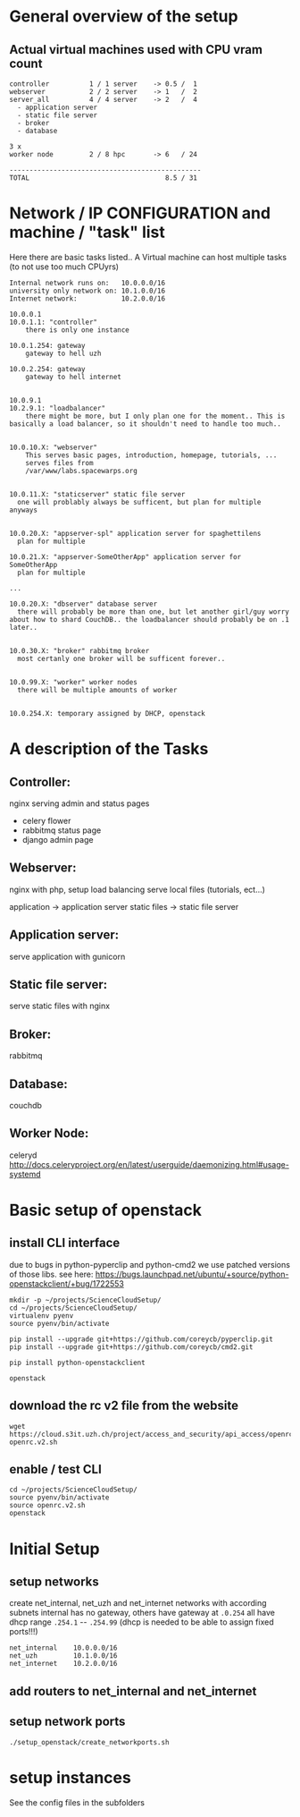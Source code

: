 
# General overview of the setup

## Actual virtual machines used with CPU vram count

```
controller          1 / 1 server    -> 0.5 /  1
webserver           2 / 2 server    -> 1   /  2
server_all          4 / 4 server    -> 2   /  4
  - application server
  - static file server
  - broker
  - database

3 x
worker node         2 / 8 hpc       -> 6   / 24

------------------------------------------------
TOTAL                                  8.5 / 31

```


# Network / IP CONFIGURATION and machine / "task" list

Here there are basic tasks listed.. A Virtual machine can host multiple tasks (to not use too much CPUyrs)

```
Internal network runs on:   10.0.0.0/16
university only network on: 10.1.0.0/16
Internet network:           10.2.0.0/16
```

```
10.0.0.1
10.0.1.1: "controller"
    there is only one instance

10.0.1.254: gateway
    gateway to hell uzh

10.0.2.254: gateway
    gateway to hell internet


10.0.9.1
10.2.9.1: "loadbalancer"
    there might be more, but I only plan one for the moment.. This is basically a load balancer, so it shouldn't need to handle too much..


10.0.10.X: "webserver"
    This serves basic pages, introduction, homepage, tutorials, ...
    serves files from
    /var/www/labs.spacewarps.org


10.0.11.X: "staticserver" static file server
  one will problably always be sufficent, but plan for multiple anyways


10.0.20.X: "appserver-spl" application server for spaghettilens
  plan for multiple

10.0.21.X: "appserver-SomeOtherApp" application server for SomeOtherApp
  plan for multiple

...

10.0.20.X: "dbserver" database server
  there will probably be more than one, but let another girl/guy worry about how to shard CouchDB.. the loadbalancer should probably be on .1 later..


10.0.30.X: "broker" rabbitmq broker
  most certanly one broker will be sufficent forever.. 
  
  
10.0.99.X: "worker" worker nodes
  there will be multiple amounts of worker


10.0.254.X: temporary assigned by DHCP, openstack
```



# A description of the Tasks

## Controller:
nginx serving admin and status pages

- celery flower
- rabbitmq status page
- django admin page



## Webserver:

nginx with php, setup load balancing
serve local files (tutorials, ect...)

application -> application server
static files -> static file server



## Application server:

serve application with gunicorn




## Static file server:

serve static files with nginx


## Broker:
rabbitmq


## Database:
couchdb


## Worker Node:
celeryd
http://docs.celeryproject.org/en/latest/userguide/daemonizing.html#usage-systemd







# Basic setup of openstack

## install CLI interface
due to bugs in python-pyperclip and python-cmd2 we use patched versions of those libs.
see here:
https://bugs.launchpad.net/ubuntu/+source/python-openstackclient/+bug/1722553

```
mkdir -p ~/projects/ScienceCloudSetup/
cd ~/projects/ScienceCloudSetup/
virtualenv pyenv
source pyenv/bin/activate

pip install --upgrade git+https://github.com/coreycb/pyperclip.git
pip install --upgrade git+https://github.com/coreycb/cmd2.git

pip install python-openstackclient

openstack
```


## download the rc v2 file from the website
```
wget https://cloud.s3it.uzh.ch/project/access_and_security/api_access/openrcv2/ openrc.v2.sh
```

## enable / test CLI
```
cd ~/projects/ScienceCloudSetup/
source pyenv/bin/activate
source openrc.v2.sh
openstack
```


# Initial Setup

## setup networks
create net_internal, net_uzh and net_internet networks with according subnets
internal has no gateway, others have gateway at `.0.254`
all have dhcp range `.254.1` -- `.254.99` (dhcp is needed to be able to assign fixed ports!!!)

```
net_internal    10.0.0.0/16
net_uzh         10.1.0.0/16
net_internet    10.2.0.0/16
```

## add routers to net_internal and net_internet


## setup network ports
`./setup_openstack/create_networkports.sh`


# setup instances

See the config files in the subfolders






